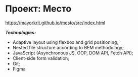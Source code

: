 # Проект: Место

https://mayorkrit.github.io/mesto/src/index.html

***Technologies:***
- Adaptive layout using flexbox and grid positioning;
- Nested file structure according to BEM methodology;
- JavaScript (Asynchronous JS, OOP, DOM API, Fetch API);
- Client-side form validation;
- Git;
- Figma
